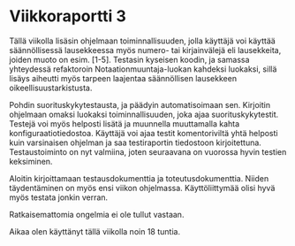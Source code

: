 # Viikkoraportti 3
Tällä viikolla lisäsin ohjelmaan toiminnallisuuden, jolla käyttäjä voi käyttää säännöllisessä lausekkeessa myös numero- tai kirjainvälejä eli lausekkeita, joiden muoto on esim. [1-5]. Testasin kyseisen koodin, ja samassa yhteydessä refaktoroin Notaationmuuntaja-luokan kahdeksi luokaksi, sillä lisäys aiheutti myös tarpeen laajentaa säännöllisen lausekkeen oikeellisuustarkistusta.

Pohdin suorituskykytestausta, ja päädyin automatisoimaan sen. Kirjoitin ohjelmaan omaksi luokaksi toiminnallisuuden, joka ajaa suorituskykytestit. Testejä voi myös helposti lisätä ja muunnella muuttamalla kahta konfiguraatiotiedostoa. Käyttäjä voi ajaa testit komentoriviltä yhtä helposti kuin varsinaisen ohjelman ja saa testiraportin tiedostoon kirjoitettuna. Testaustoiminto on nyt valmiina, joten seuraavana on vuorossa hyvin testien keksiminen.

Aloitin kirjoittamaan testausdokumenttia ja toteutusdokumenttia. Niiden täydentäminen on myös ensi viikon ohjelmassa. Käyttöliittymää olisi hyvä myös testata jonkin verran.

Ratkaisemattomia ongelmia ei ole tullut vastaan.

Aikaa olen käyttänyt tällä viikolla noin 18 tuntia.

